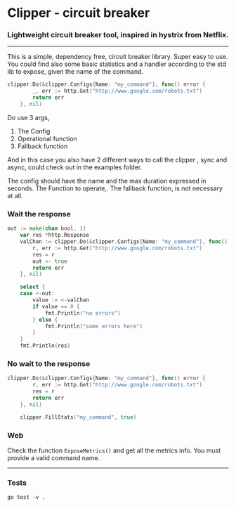 # Clipper - circuit breaker

### Lightweight circuit breaker tool, inspired in hystrix from Netflix.


----

This is a simple, dependency free, circuit breaker library. Super easy to use.
You could find also some basic statistics and a handler according to the std lib to expose, given the name of the
command.


```go
clipper.Do(&clipper.Configs{Name: "my_command"}, func() error {
		_, err := http.Get("http://www.google.com/robots.txt")
		return err
	}, nil)
```
Do use 3 args,
1. The Config
2. Operational function
3. Fallback function

And in this case you also have 2 different ways to call the clipper , sync and async, could check out in the 
examples folder.

The config should have the name and the max duration expressed in seconds.
The Function to operate,.
The fallback function, is not necessary at all.

### Wait the response
```go
out := make(chan bool, 1)
	var res *http.Response
	valChan := clipper.Do(&clipper.Configs{Name: "my_command"}, func() error {
		r, err := http.Get("http://www.google.com/robots.txt")
		res = r
		out <- true
		return err
	}, nil)

	select {
	case <-out:
		value := <-valChan
		if value == 0 {
			fmt.Println("no errors")
		} else {
			fmt.Println("some errors here")
		}
	}
	fmt.Println(res)
```

### No wait to the response
```go
clipper.Do(&clipper.Configs{Name: "my_command"}, func() error {
		r, err := http.Get("http://www.google.com/robots.txt")
		res = r
		return err
	}, nil)

	clipper.FillStats("my_command", true)
```

### Web
Check the function `ExposeMetrics()` and get all the metrics info. You must provide a valid command name. 

--- 
### Tests

```shell
go test -v .
```
